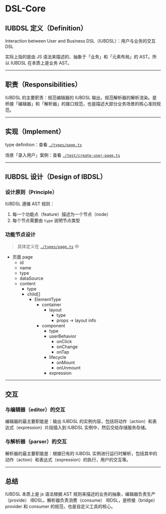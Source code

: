 # DSL-Core

## IUBDSL 定义（Definition）

Interaction between User and Business DSL（IUBDSL）：用户与业务的交互 DSL

实际上指的是由 JS 语法来描述的、抽象于「业务」和「元素布局」的 AST。所以 IUBDSL 在本质上是业务 AST。

-----

## 职责（Responsibilities）

IUBDSL 的主要职责：规范编辑器的 IUBDSL 输出，规范解析器的解析渲染。是桥接「编辑器」和「解析器」的接口规范，也是描述大部分业务场景的核心准则规范。

-----

## 实现（Implement）

type definition：查看 [`./types/page.ts`][typeOfDSL]

场景「录入用户」案例：查看 [`./test/create-user-page.ts`][entityOfDSL]

-----

## IUBDSL 设计（Design of IBDSL）

### 设计原则（Principle）

IUBDSL 遵循 AST 规则：

1. 每一个功能点（feature）描述为一个节点（node）
2. 每个节点需要由 `type` 说明节点类型

### 功能节点设计

> 具体定义在 [`./types/page.ts`][typeOfDSL] 中

- 页面 page
  - id
  - name
  - type
  - dataSource
  - content
    - type
    - child[]
      - ElementType
        - container
          - layout
            - type
            - props -> layout info
        - component
          - type
          - userBehavior
            - onClick
            - onChange
            - onTap
          - lifecycle
            - onMount
            - onUnmount
          - expression

-----

## 交互

### 与编辑器（editor）的交互

编辑器的最主要职能是：输出 IUBDSL 的实例内容，包括将动作（action）和表达式（expression）片段插入到 IUBDSL 实例中，然后交给存储服务存储。

### 与解析器（parser）的交互

解析器的最主要职能是：根据已有的 IUBDSL 实例进行运行时解析，包括其中的动作（action）和表达式（expression）的执行，用户的交互等。

-----

## 总结

IUBDSL 本质上是 js 语法根据 AST 规则来描述的业务的抽象，编辑器负责生产（provide） IBDSL，解析器负责消费（consume） IBDSL，是桥接（bridge）provider 和 consumer 的规范，也是自定义工具的核心。

[typeOfDSL]: https://github.com/SANGET/custom-platform-tool/blob/master/packages/dsl/core/types/page.ts
[entityOfDSL]: https://github.com/SANGET/custom-platform-tool/blob/master/packages/dsl/core/test/create-user-page.ts
